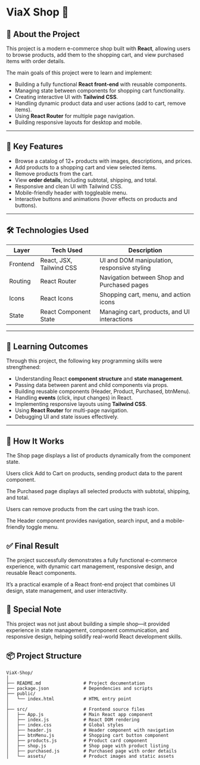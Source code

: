 # ViaX Shop 🛒

## 💫 About the Project
This project is a modern e-commerce shop built with **React**, allowing users to browse products, add them to the shopping cart, and view purchased items with order details.  

The main goals of this project were to learn and implement:

- Building a fully functional **React front-end** with reusable components.
- Managing state between components for shopping cart functionality.
- Creating interactive UI with **Tailwind CSS**.
- Handling dynamic product data and user actions (add to cart, remove items).
- Using **React Router** for multiple page navigation.
- Building responsive layouts for desktop and mobile.

---

## 🧠 Key Features
- Browse a catalog of 12+ products with images, descriptions, and prices.
- Add products to a shopping cart and view selected items.
- Remove products from the cart.
- View **order details**, including subtotal, shipping, and total.
- Responsive and clean UI with Tailwind CSS.
- Mobile-friendly header with toggleable menu.
- Interactive buttons and animations (hover effects on products and buttons).

---

## 🛠 Technologies Used

| Layer     | Tech Used             | Description                                      |
|-----------|---------------------|--------------------------------------------------|
| Frontend  | React, JSX, Tailwind CSS | UI and DOM manipulation, responsive styling     |
| Routing   | React Router         | Navigation between Shop and Purchased pages     |
| Icons     | React Icons          | Shopping cart, menu, and action icons           |
| State     | React Component State| Managing cart, products, and UI interactions   |

---

## 🧪 Learning Outcomes
Through this project, the following key programming skills were strengthened:

- Understanding React **component structure** and **state management**.
- Passing data between parent and child components via props.
- Building reusable components (Header, Product, Purchased, btnMenu).
- Handling **events** (click, input changes) in React.
- Implementing responsive layouts using **Tailwind CSS**.
- Using **React Router** for multi-page navigation.
- Debugging UI and state issues effectively.

---

## 🧭 How It Works

The Shop page displays a list of products dynamically from the component state.

Users click Add to Cart on products, sending product data to the parent component.

The Purchased page displays all selected products with subtotal, shipping, and total.

Users can remove products from the cart using the trash icon.

The Header component provides navigation, search input, and a mobile-friendly toggle menu.

## ✅ Final Result

The project successfully demonstrates a fully functional e-commerce experience, with dynamic cart management, responsive design, and reusable React components.

It’s a practical example of a React front-end project that combines UI design, state management, and user interactivity.

## 🙌 Special Note

This project was not just about building a simple shop—it provided experience in state management, component communication, and responsive design, helping solidify real-world React development skills.

## 📦 Project Structure
```text
ViaX-Shop/
│
├── README.md                # Project documentation
├── package.json             # Dependencies and scripts
├── public/
│   └── index.html           # HTML entry point
│
├── src/                     # Frontend source files
│   ├── App.js               # Main React app component
│   ├── index.js             # React DOM rendering
│   ├── index.css            # Global styles
│   ├── header.js            # Header component with navigation
│   ├── btnMenu.js           # Shopping cart button component
│   ├── products.js          # Product card component
│   ├── shop.js              # Shop page with product listing
│   ├── purchased.js         # Purchased page with order details
│   └── assets/              # Product images and static assets
